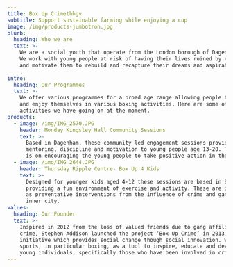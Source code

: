 ```yaml
---
title: Box Up Crimethhgv
subtitle: Support sustainable farming while enjoying a cup
image: /img/products-jumbotron.jpg
blurb:
  heading: Who we are
  text: >-
    We are a social youth that operate from the London borough of Dagenham.
    We work with young people at risk of having their lives ruined by crime
    and motivate them to rebuild and recapture their dreams and aspirations
    .
intro:
  heading: Our Programmes
  text: >-
    We offer various programmes for a broad age range allowing people to express
    and enjoy themselves in various boxing activities. Here are some of the
    activities we have going on at the moment.
products:
  - image: /img/IMG_2570.JPG
    header: Monday Kingsley Hall Community Sessions
    text: >-
      Based in Dagenham, these community led engagement sessions provide training,
      mentoring, discipline and motivation to young people age 13-20. The focus
      is on encouraging the young people to take positive action in their lives.
  - image: /img/IMG_2644.JPG
    header: Thursday Ripple Centre- Box Up 4 Kids
    text: >-
      Designed for younger kids aged 4-12 these sessions are based in Barking
      providing a fun environment of exercise and activity. These are designed
      as preventative interventions from the influence of crime and gangs in the
      inner city.
values:
  heading: Our Founder
  text: >-
    Inspired in 2012 from the loss of valued friends due to gang affiliation and
    crime, Stephen Addison launched the project ‘Box Up Crime’ in 2013, a new
    initiative which provides social change though social innovation. We use
    sports, in particular boxing, as a tool to inspire, educate and develop
    young individuals, specifically those who have been involved in crime.
---
```

